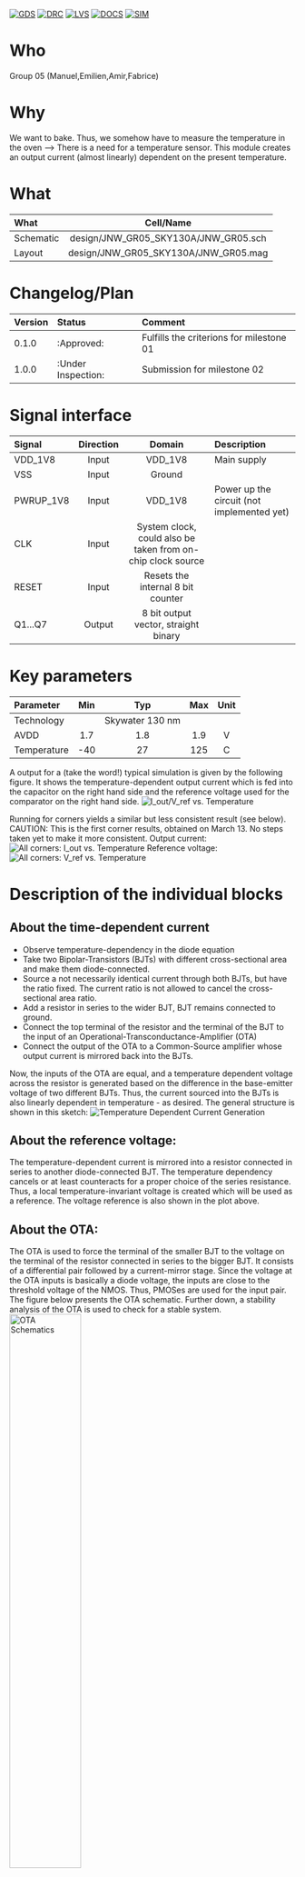 
[![GDS](../../actions/workflows/gds.yaml/badge.svg)](../../actions/workflows/gds.yaml)
[![DRC](../../actions/workflows/drc.yaml/badge.svg)](../../actions/workflows/drc.yaml)
[![LVS](../../actions/workflows/lvs.yaml/badge.svg)](../../actions/workflows/lvs.yaml)
[![DOCS](../../actions/workflows/docs.yaml/badge.svg)](../../actions/workflows/docs.yaml)
[![SIM](../../actions/workflows/sim.yaml/badge.svg)](../../actions/workflows/sim.yaml)

# Who
Group 05 (Manuel,Emilien,Amir,Fabrice)

# Why
We want to bake. Thus, we somehow have to measure the temperature in the oven --> There is a need for a temperature sensor.
This module creates an output current (almost linearly) dependent on the present temperature.



# What

| What            |        Cell/Name |
| :-              |  :-:       |
| Schematic       | design/JNW_GR05_SKY130A/JNW_GR05.sch |
| Layout          | design/JNW_GR05_SKY130A/JNW_GR05.mag |


# Changelog/Plan

| Version | Status | Comment|
| :---| :---| :---|
|0.1.0 | :Approved: | Fulfills the criterions for milestone 01 |
|1.0.0 | :Under Inspection: | Submission for milestone 02 |


# Signal interface

| Signal       | Direction | Domain  | Description                               |
| :---         | :---:     | :---:   | :---                                      |
| VDD_1V8         | Input     | VDD_1V8 | Main supply                              |
| VSS         | Input     | Ground  |                                           |
| PWRUP_1V8     | Input    | VDD_1V8 | Power up the circuit  (not implemented yet)                     |
| CLK | Input | System clock, could also be taken from on-chip clock source | 
| RESET | Input | Resets the internal 8 bit counter |
|Q1...Q7    | Output    | 8 bit output vector, straight binary |



# Key parameters

| Parameter           | Min     | Typ           | Max     | Unit  |
| :---                | :---:     | :---:           | :---:     | :---: |
| Technology          |         | Skywater 130 nm |         |       |
| AVDD                | 1.7    | 1.8           | 1.9    | V     |
| Temperature         | -40     | 27            | 125     | C     |

A output for a (take the word!) typical simulation is given by the following figure.
It shows the temperature-dependent output current which is fed into the capacitor on the right hand side
and the reference voltage used for the comparator on the right hand side.
![I_out/V_ref vs. Temperature ](Media/output_vs_temperature.png)

Running for corners yields a similar but less consistent result (see below).
CAUTION: This is the first corner results, obtained on March 13. No steps taken yet to make it more consistent.
Output current:
![All corners: I_out vs. Temperature ](Media/current_vs_temperature_corners.png)
Reference voltage:
![All corners: V_ref vs. Temperature ](Media/voltage_vs_temperature_corners.png)



# Description of the individual blocks
## About the time-dependent current
* Observe temperature-dependency in the diode equation
* Take two  Bipolar-Transistors (BJTs) with different cross-sectional area and make them diode-connected.
* Source a not necessarily identical current through both BJTs, but have the ratio fixed. The current ratio is not allowed to cancel the cross-sectional area ratio.
* Add a resistor in series to the wider BJT, BJT remains connected to ground.
* Connect the top terminal of the resistor and the terminal of the BJT to the input of an Operational-Transconductance-Amplifier (OTA)
* Connect the output of the OTA to a Common-Source amplifier whose output current is mirrored back into the BJTs.

Now, the inputs of the OTA are equal, and a temperature dependent voltage across the resistor is generated based on the difference in the base-emitter voltage of two different BJTs.
Thus, the current sourced into the BJTs is also linearly dependent in temperature - as desired.
The general structure is shown in this sketch:
![Temperature Dependent Current Generation](Media/ptat_ctat_vref.png)

## About the reference voltage:
The temperature-dependent current is mirrored into a resistor connected in series to another diode-connected BJT. The temperature dependency cancels or at least counteracts for a proper choice of the series resistance. Thus, a local temperature-invariant voltage is created which will be used as a reference. The voltage reference is also shown in the plot above.
## About the OTA:
The OTA is used to force the terminal of the smaller BJT to the voltage on the terminal of the resistor connected in series to the bigger BJT.
It consists of a differential pair followed by a current-mirror stage.
Since the voltage at the OTA inputs is basically a diode voltage, the inputs are close to the threshold voltage of the NMOS. Thus, PMOSes are used for the input pair.
The figure below presents the OTA schematic. Further down, a stability analysis of the OTA is used to check for a stable system.
<img src="Media/OTA_Manuel.svg" alt="OTA Schematics" width="50%">

## OTA Analysis

#### Results for RT are:
| Parameter  | Value      | Unit           | Description               |
|------------|------------|----------------|---------------------------|
| f3db       | 175.57     | kHz            | 3 dB Bandwidth           |
| gm_db      | -16.309    | dB             | Gain Margin               |
| lf_gain    | 40.073     | dB             | Low-Frequency Gain        |
| pm_deg     | 67.513     | Degrees        | Phase Margin              |
| ug         | 17.257     | MHz            | Unity Gain Frequency      |

Most importantly, the OTA is stable and meets the typical 40 dB DC gain for two-stage systems.
Further, the parameters indicate a rather low 3dB bandwidth and low unity gain frequency.
In physical systems, temperature increases or decreasses with a (compared to the OTA paramters) large time constant, 
thus we see no need for adapting the amplifier design.

#### Obtained bodeplot:
![I_out/V_out vs. Temperature ](Media/bodeplot.png)


## About the comparator:
The comparator detects when the capacitor voltage exceeds the reference voltage. It is a StrongARM latch, as described in an article by Behzad Razavi.

Its operation consists of two phases, controlled by a clock signal:

* Pre-charge Phase: When the clock is low, the internal nodes (outputs and intermediate nodes) are pre-charged to VDD.
* Evaluation Phase: When the clock goes high, the input transistors compare the differential input voltages. If one input is higher than the other, a positive feedback mechanism rapidly drives the outputs to opposite logic levels, generating a strong digital output (high or low).
Since the comparator produces a valid output only half of the time (due to the pre-charge phase), its output is connected to an RS latch to maintain a stable signal.
The schematic of this comparator can be seen on the next figure.
![Comparator's schematic ](Media/comparator.png)
link to Behzad Razavi's article : https://www.seas.ucla.edu/brweb/papers/Journals/BR_Magzine4.pdf

## About the counter:
Our objective is to count how many times the capacitor can charge within a given time period. To achieve this, we use a synchronous counter made of JK flip-flops.

In this counter, all flip-flops share the same clock signal, eliminating the delays found in asynchronous counters. The J and K inputs of each flip-flop are controlled by an AND gate, which takes the input and output of the previous flip-flop. This setup allows the counter to increment in binary.

Additionally, a reset input ensures that all flip-flops in the counter can be reset simultaneously.
The schematic of the 8 bits counter is shown in the figure below.
![Counter schematic ](Media/counter.png)

## About the digital output proportional to temperature
The idea is to count how many times the capacitor charges and discharges within a certain period. To do this, the comparator checks if the capacitor's voltage is higher than a reference voltage. When this happens, the comparator output goes high, which then activates a transistor to discharge the capacitor. As a result, the output is a pulse signal that goes high every time the capacitor voltage crosses the reference.

A counter records these pulses. Counting how many times the capacitor charges and discharges gives more precision than just measuring how long it takes for one charge cycle. The longer we count, the higher the accuracy.

Currently, we count for 590.59 μs. Within this time, there is a difference of 160 pulses between the lowest temperature (-40°C) and the highest (120°C). This means each additional pulse corresponds to 1°C if the response is perfectly linear, leading to an accuracy of ±1°C.

A reset signal sets the measurement duration. In this case, it must be a pulse signal that activates every 590.59 μs. However, since our counter can only go up to 256, and the number of pulses can range from 295 (at -40°C) to 455 (at 120°C), an overflow will occur. This is not a problem because there will always be only one overflow, regardless of the temperature.

To determine the temperature, we will convert the counter’s binary output to a decimal number and apply an offset to get the correct temperature value.

## For completeness: View of the entire Top-Level design
![Top-Level Design](Media/system_design.svg)


The end.
